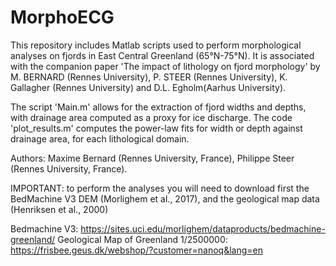 # MorphoECG
This repository includes Matlab scripts used to perform morphological analyses on fjords in East Central Greenland (65°N-75°N).
It is associated with the companion paper 'The impact of lithology on fjord morphology' by M. BERNARD (Rennes University), P. STEER (Rennes University), K. Gallagher (Rennes University) and D.L. Egholm(Aarhus University).

The script 'Main.m' allows for the extraction of fjord widths and depths, with drainage area computed as a proxy for ice discharge. The code 'plot_results.m' computes the power-law fits for width or depth against drainage area, for each lithological domain.

Authors: Maxime Bernard (Rennes University, France), Philippe Steer (Rennes University, France).

IMPORTANT: to perform the analyses you will need to download first the BedMachine V3 DEM (Morlighem et al., 2017), and the geological map data (Henriksen et al., 2000)

Bedmachine V3: https://sites.uci.edu/morlighem/dataproducts/bedmachine-greenland/
Geological Map of Greenland 1/2500000: https://frisbee.geus.dk/webshop/?customer=nanoq&lang=en
